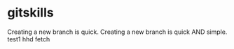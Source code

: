 # gitskills
Creating a new branch is quick.
Creating a new branch is quick AND simple.
test1
hhd
fetch

